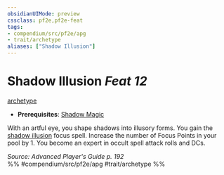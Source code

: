 ```yaml
---
obsidianUIMode: preview
cssclass: pf2e,pf2e-feat
tags:
- compendium/src/pf2e/apg
- trait/archetype
aliases: ["Shadow Illusion"]
---
```

# Shadow Illusion  *Feat 12*  
[archetype](../../Rules/traits/archetype.md)  

- **Prerequisites**: [Shadow Magic](shadow-magic-apg.md)

With an artful eye, you shape shadows into illusory forms. You gain the [shadow illusion](../spells/shadow-illusion-apg.md) focus spell. Increase the number of Focus Points in your pool by 1. You become an expert in occult spell attack rolls and DCs.

*Source: Advanced Player's Guide p. 192*  
%% #compendium/src/pf2e/apg #trait/archetype %%